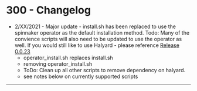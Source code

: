 # 300 - Changelog

* 2/XX/2021 - Major update - install.sh has been replaced to use the spinnaker operator as the default installation method.  Todo: Many of the convience scripts will also need to be updated to use the operator as well.  If you would still like to use Halyard - please reference [Release 0.0.23](https://github.com/armory/minnaker/releases/tag/0.0.22)
  * operator_install.sh replaces install.sh
  * removing operator_install.sh
  * ToDo: Clean up all other scripts to remove dependency on halyard.
  * see notes below on currently supported scripts

---
